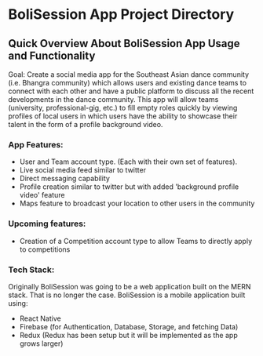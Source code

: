 # BoliSession App Project Directory

## Quick Overview About BoliSession App Usage and Functionality
Goal: Create a social media app for the Southeast Asian dance community (i.e. Bhangra community) which allows users and existing dance teams to connect with each other and have a public platform to discuss all the recent developments in the dance community. This app will allow teams (university, professional-gig, etc.) to fill empty roles quickly by viewing profiles of local users in which users have the ability to showcase their talent in the form of a profile background video.

### App Features: 
- User and Team account type. (Each with their own set of features).
- Live social media feed similar to twitter 
- Direct messaging capability 
- Profile creation similar to twitter but with added 'background profile video' feature
- Maps feature to broadcast your location to other users in the community

### Upcoming features:
- Creation of a Competition account type to allow Teams to directly apply to competitions


### Tech Stack:
Originally BoliSession was going to be a web application built on the MERN stack. That is no longer the case.
BoliSession is a mobile application built using: 
- React Native 
- Firebase (for Authentication, Database, Storage, and fetching Data)
- Redux (Redux has been setup but it will be implemented as the app grows larger)



